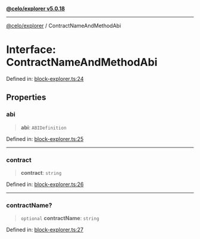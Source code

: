 [**@celo/explorer v5.0.18**](../README.md)

***

[@celo/explorer](../README.md) / ContractNameAndMethodAbi

# Interface: ContractNameAndMethodAbi

Defined in: [block-explorer.ts:24](https://github.com/celo-org/developer-tooling/blob/master/packages/sdk/explorer/src/block-explorer.ts#L24)

## Properties

### abi

> **abi**: `ABIDefinition`

Defined in: [block-explorer.ts:25](https://github.com/celo-org/developer-tooling/blob/master/packages/sdk/explorer/src/block-explorer.ts#L25)

***

### contract

> **contract**: `string`

Defined in: [block-explorer.ts:26](https://github.com/celo-org/developer-tooling/blob/master/packages/sdk/explorer/src/block-explorer.ts#L26)

***

### contractName?

> `optional` **contractName**: `string`

Defined in: [block-explorer.ts:27](https://github.com/celo-org/developer-tooling/blob/master/packages/sdk/explorer/src/block-explorer.ts#L27)
